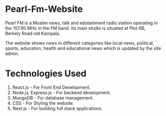 # Pearl-Fm-Website

Pearl FM is a Muslim news, talk and edutainment radio station operating in the 107.90 MHz in the FM band. 
Its main studio is situated at Plot 6B, Berkely Road old Kampala.

The website shows news in different categories like local news, political, sports, education, health and educational news which is updated by the site admin.

# Technologies Used
1. React.js - For Front End Development.
2. Node.js, Express.js - For backend development.
3. MongoDB - For database management.
4. CSS - For Styling the website.
5. Next.js - For building full stack applications.
